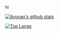 hi

[![Anurag's github stats](https://github-readme-stats.vercel.app/api?username=Arthurs-code&show_icons=true&theme=dark)](https://github.com/anuraghazra/github-readme-stats)

[![Top Langs](https://github-readme-stats.vercel.app/api/top-langs/?username=Arthurs-code)](https://github.com/anuraghazra/github-readme-stats)
